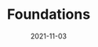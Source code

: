 ---
title: Foundations
description: >
  A PWA is a Website. In this chapter, you will understand the best foundations your app should use to offer the best experience.
authors:
  - firt
date: 2021-11-03
---